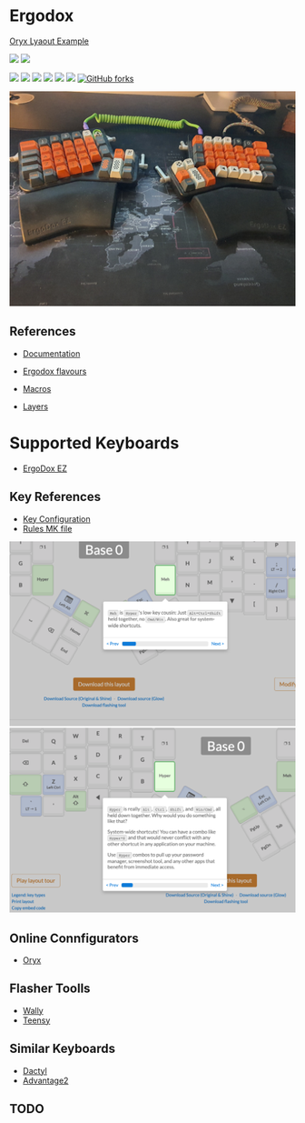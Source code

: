 # Ergodox

[Oryx Lyaout Example](https://configure.ergodox-ez.com/ergodox-ez/layouts/lAN7e/latest)

[![](https://github.com/ivankatliarchuk/ergodox-ez/workflows/rev1/badge.svg)](https://github.com/ivankatliarchuk/ergodox-ez/actions?query=workflow%3Arev1)
[![](https://github.com/ivankatliarchuk/ergodox-ez/workflows/rev2/badge.svg)](https://github.com/ivankatliarchuk/ergodox-ez/actions?query=workflow%3Arev2)

[![](https://img.shields.io/github/license/ivankatliarchuk/ergodox-ez)](https://github.com/ivankatliarchuk/ergodox-ez)
[![](https://img.shields.io/github/repo-size/ivankatliarchuk/ergodox-ez)](https://github.com/ivankatliarchuk/ergodox-ez)
![](https://img.shields.io/github/languages/top/ivankatliarchuk/ergodox-ez?color=green&logo=c&logoColor=blue)
![](https://img.shields.io/github/commit-activity/m/ivankatliarchuk/ergodox-ez)
![](https://img.shields.io/github/last-commit/ivankatliarchuk/ergodox-ez)
![](https://img.shields.io/github/contributors/ivankatliarchuk/ergodox-ez)
[![GitHub forks](https://img.shields.io/github/forks/ivankatliarchuk/ergodox-ez.svg?style=social&label=Fork)](https://github.com/ivankatliarchuk/ergodox-ez)

![keyboard](assets/keyboard-2020.jpg)

## References

- [Documentation](https://docs.qmk.fm/#/)
- [Ergodox flavours](https://github.com/qmk/qmk_firmware/tree/master/keyboards/ergodox_ez)

- [Macros](https://docs.qmk.fm/#/feature_macros)
- [Layers](https://docs.qmk.fm/#/feature_layers)

# Supported Keyboards

* [ErgoDox EZ](/ergodox/)

## Key References

- [Key Configuration](https://docs.qmk.fm/#/config_options?id=the-configh-file)
- [Rules MK file](https://docs.qmk.fm/#/config_options?id=the-rulesmk-file)

![meh](assets/meh-key.png)
![hyper](assets/hyper-key.png)

## Online Connfigurators

- [Oryx](https://configure.ergodox-ez.com/ergodox-ez/layouts/default/latest/0)

## Flasher Toolls

- [Wally](https://ergodox-ez.com/pages/wally)
- [Teensy](https://www.pjrc.com/teensy/teensy31.html)

## Similar Keyboards

- [Dactyl](https://github.com/adereth/dactyl-keyboard)
- [Advantage2](https://kinesis-ergo.com/shop/advantage2/)

## TODO
